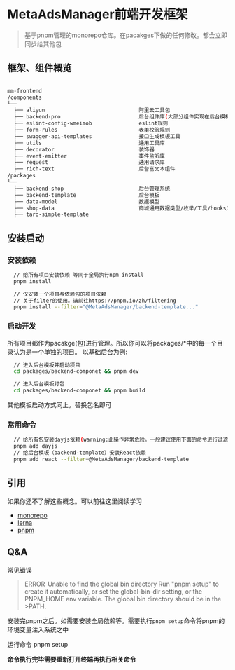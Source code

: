 # MetaAdsManager前端开发框架

> 基于pnpm管理的monorepo仓库。在pacakges下做的任何修改。都会立即同步给其他包

## 框架、组件概览

```bash

mm-frontend
/components
└──
  ├── aliyun                              阿里云工具包
  ├── backend-pro                         后台组件库(大部分组件实现在后台模板中)
  ├── eslint-config-wmeimob               eslint规则
  ├── form-rules                          表单校验规则
  ├── swagger-api-templates               接口生成模板工具
  ├── utils                               通用工具库
  ├── decorator                           装饰器
  ├── event-emitter                       事件监听库
  ├── request                             通用请求库
  ├── rich-text                           后台富文本组件
/packages
└──
  ├── backend-shop                        后台管理系统
  ├── backend-template                    后台模板
  ├── data-model                          数据模型
  ├── shop-data                           商城通用数据类型/枚举/工具/hooks库
  ├── taro-simple-template


```

## 安装启动

### 安装依赖

```bash
  // 给所有项目安装依赖 等同于全局执行npm install
  pnpm install 

  // 仅安装一个项目与依赖包的项目依赖
  // 关于filter的使用。请前往https://pnpm.io/zh/filtering
  pnpm install --filter="@MetaAdsManager/backend-template..."
```

### 启动开发

所有项目都作为pacakge(包)进行管理。所以你可以将packages/*中的每一个目录认为是一个单独的项目。
以基础后台为例:

```bash
  // 进入后台模板并启动项目
  cd packages/backend-componet && pnpm dev

  // 进入后台模板打包
  cd packages/backend-componet && pnpm build
```

其他模板启动方式同上。替换包名即可

### 常用命令

```bash
  // 给所有包安装dayjs依赖(warning:此操作非常危险。一般建议使用下面的命令进行过滤安装)
  pnpm add dayjs 
  // 给后台模板（backend-template）安装React依赖
  pnpm add react --filter=@MetaAdsManager/backend-template
```

## 引用

如果你还不了解这些概念。可以前往这里阅读学习

+ [monorepo](https://segmentfault.com/a/1190000019309820)
+ [lerna](https://www.lernajs.cn/)
+ [pnpm](https://pnpm.io/zh/)

## Q&A

常见错误

>ERROR  Unable to find the global bin directory
> Run "pnpm setup" to create it automatically, or set the global-bin-dir setting, or the PNPM_HOME env variable. The global bin directory should be in the >PATH.

安装完pnpm之后。如需要安装全局依赖等。需要执行`pnpm setup`命令将pnpm的环境变量注入系统之中

运行命令
pnpm setup

**命令执行完毕需要重新打开终端再执行相关命令**
